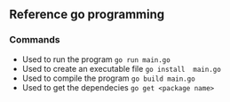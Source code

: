 ## Reference go programming 

### Commands 
-  Used to run the program `go run main.go` 
-  Used to create an executable file `go install  main.go`
-  Used to compile the program `go build main.go`
-  Used to get the dependecies `go get <package name>`